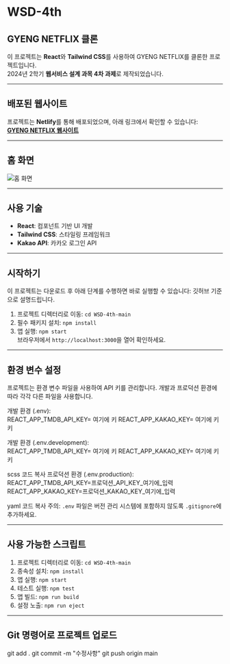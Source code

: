 # WSD-4th
## GYENG NETFLIX 클론

이 프로젝트는 **React**와 **Tailwind CSS**를 사용하여 GYENG NETFLIX를 클론한 프로젝트입니다.  
2024년 2학기 **웹서비스 설계 과목 4차 과제**로 제작되었습니다.

---

## 배포된 웹사이트

프로젝트는 **Netlify**를 통해 배포되었으며, 아래 링크에서 확인할 수 있습니다:  
**[GYENG NETFLIX 웹사이트](https://wsd-44.netlify.app/)**

---

## 홈 화면

![홈 화면](./public/assert/ReadmeImg.png)

---

## 사용 기술

- **React**: 컴포넌트 기반 UI 개발
- **Tailwind CSS**: 스타일링 프레임워크
- **Kakao API**: 카카오 로그인 API

---

## 시작하기

이 프로젝트는 다운로드 후 아래 단계를 수행하면 바로 실행할 수 있습니다:
깃허브 기준으로 설명드립니다.

1. 프로젝트 디렉터리로 이동: `cd WSD-4th-main`  
2. 필수 패키지 설치: `npm install`  
3. 앱 실행: `npm start`  
   브라우저에서 `http://localhost:3000`을 열어 확인하세요.

---

## 환경 변수 설정

프로젝트는 환경 변수 파일을 사용하여 API 키를 관리합니다. 개발과 프로덕션 환경에 따라 각각 다른 파일을 사용합니다.  

개발 환경 (.env):  
REACT_APP_TMDB_API_KEY=  여기에 키
REACT_APP_KAKAO_KEY= 여기에 키키

개발 환경 (.env.development):  
REACT_APP_TMDB_API_KEY=  여기에 키
REACT_APP_KAKAO_KEY= 여기에 키키

scss
코드 복사
프로덕션 환경 (.env.production):  
REACT_APP_TMDB_API_KEY=프로덕션_API_KEY_여기에_입력
REACT_APP_KAKAO_KEY=프로덕션_KAKAO_KEY_여기에_입력

yaml
코드 복사
주의: `.env` 파일은 버전 관리 시스템에 포함하지 않도록 `.gitignore`에 추가하세요.

---

## 사용 가능한 스크립트

1. 프로젝트 디렉터리로 이동: `cd WSD-4th-main`  
2. 종속성 설치: `npm install`  
3. 앱 실행: `npm start`  
4. 테스트 실행: `npm test`  
5. 앱 빌드: `npm run build`  
6. 설정 노출: `npm run eject`  

---

## Git 명령어로 프로젝트 업로드

git add . git commit -m "수정사항" git push origin main




